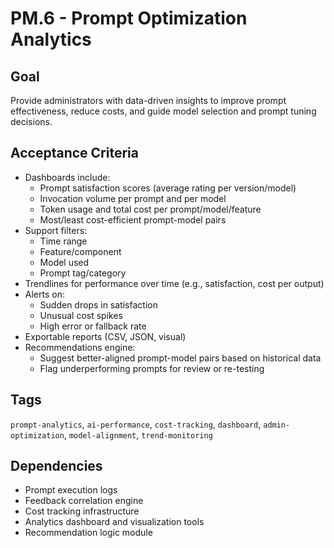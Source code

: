 # PM.6 - Prompt Optimization Analytics

## Goal
Provide administrators with data-driven insights to improve prompt effectiveness, reduce costs, and guide model selection and prompt tuning decisions.

## Acceptance Criteria
- Dashboards include:
  - Prompt satisfaction scores (average rating per version/model)
  - Invocation volume per prompt and per model
  - Token usage and total cost per prompt/model/feature
  - Most/least cost-efficient prompt-model pairs
- Support filters:
  - Time range
  - Feature/component
  - Model used
  - Prompt tag/category
- Trendlines for performance over time (e.g., satisfaction, cost per output)
- Alerts on:
  - Sudden drops in satisfaction
  - Unusual cost spikes
  - High error or fallback rate
- Exportable reports (CSV, JSON, visual)
- Recommendations engine:
  - Suggest better-aligned prompt-model pairs based on historical data
  - Flag underperforming prompts for review or re-testing

## Tags
`prompt-analytics`, `ai-performance`, `cost-tracking`, `dashboard`, `admin-optimization`, `model-alignment`, `trend-monitoring`

## Dependencies
- Prompt execution logs
- Feedback correlation engine
- Cost tracking infrastructure
- Analytics dashboard and visualization tools
- Recommendation logic module
